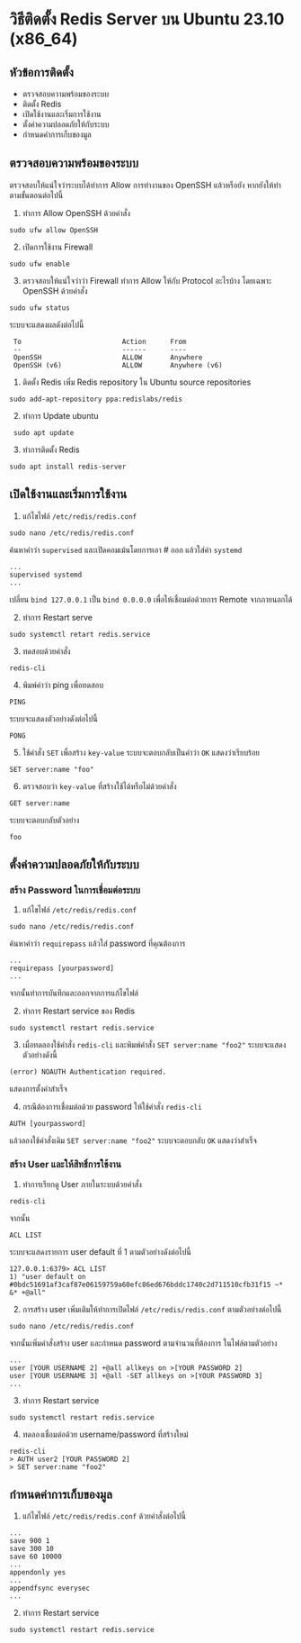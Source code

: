 # วิธีติดตั้ง Redis Server บน Ubuntu 23.10 (x86_64)

## หัวข้อการติดตั้ง
- ตรวจสอบความพร้อมของระบบ
- ติดตั้ง Redis
- เปิดใช้งานและเริ่มการใช้งาน
- ตั้งค่าความปลอดภัยให้กับระบบ
- กำหนดค่าการเก็บของมูล

## ตรวจสอบความพร้อมของระบบ
ตรวจสอบให้แน่ใจว่าระบบได้ทำการ Allow การทำงานของ OpenSSH แล้วหรือยัง หากยังให้ทำตามขั้นตอนต่อไปนี้

1. ทำการ Allow OpenSSH ด้วยคำสั่ง
```
sudo ufw allow OpenSSH
```

2. เปิดการใช้งาน Firewall
```
sudo ufw enable
```

3. ตรวจสอบให้แน่ใจว่าว่า Firewall ทำการ Allow ให้กับ Protocol อะไรบ้าง โดยเฉพาะ OpenSSH ด้วยคำสั่ง
```
sudo ufw status
```
ระบบจะแสดงผลดังต่อไปนี้
```
 To                         Action      From
 --                         ------      ----
 OpenSSH                    ALLOW       Anywhere
 OpenSSH (v6)               ALLOW       Anywhere (v6)
 ```

1. ติดตั้ง Redis
เพิ่ม Redis repository ใน Ubuntu source repositories
```
sudo add-apt-repository ppa:redislabs/redis
```

2. ทำการ Update ubuntu
```
 sudo apt update
```

3. ทำการติดตั้ง Redis
```
sudo apt install redis-server
```

## เปิดใช้งานและเริ่มการใช้งาน
1. แก้ไขไฟล์ `/etc/redis/redis.conf`
```
sudo nano /etc/redis/redis.conf
```
ค้นหาคำว่า `supervised` และเปิดคอมเม้นโดยการเอา # ออก แล้วใส่ค่า `systemd` 
```
...
supervised systemd
...
```
เปลี่ยน `bind 127.0.0.1` เป็น `bind 0.0.0.0` เพื่อให้เชื่อมต่อด้วยการ Remote จากภายนอกได้

2. ทำการ Restart serve
```
sudo systemctl retart redis.service
```

3. ทดสอบด้วยคำสั่ง
```
redis-cli
```

4. พิมพ์คำว่า ping เพื่อทดสอบ
```
PING
```
ระบบจะแสดงตัวอย่างดังต่อไปนี้
```
PONG
```

5. ใช้คำสั่ง `SET` เพื่อสร้าง `key-value` ระบบจะตอบกลับเป็นคำว่า `OK` แสดงว่าเรียบร้อย
```
SET server:name "foo"
```

6. ตรวจสอบว่า `key-value` ที่สร้างใช้ได้หรือไม่ด้วยคำสั่ง
```
GET server:name
```
ระบบจะตอบกลับตัวอย่าง
```
foo
```

## ตั้งค่าความปลอดภัยให้กับระบบ

### สร้าง Password ในการเชื่อมต่อระบบ
1. แก้ไขไฟล์ `/etc/redis/redis.conf`
```
sudo nano /etc/redis/redis.conf
```
ค้นหาคำว่า `requirepass` แล้วใส่ password ที่คุณต้องการ
```
...
requirepass [yourpassword]
...
```
จากนั้นทำการบันทึกและออกจากการแก้ไขไฟล์

2. ทำการ Restart service ของ Redis
```
sudo systemctl restart redis.service
```

3. เมื่อทดลองใช้คำสั่ง `redis-cli` และพิมพ์คำสั่ง `SET server:name "foo2"` ระบบจะแสดงตัวอย่างดังนี้
```
(error) NOAUTH Authentication required.
```
แสดงการตั้งค่าสำเร็จ

4. กรณีต้องการเชื่อมต่อด้วย password ให้ใช้คำสั่ง `redis-cli`
```
AUTH [yourpassword]
```
แล้วลองใช้คำสั่งเดิม `SET server:name "foo2"` ระบบจะตอบกลับ `OK` แสดงว่าสำเร็จ

### สร้าง User และให้สิทธิ์การใช้งาน
1. ทำการเรียกดู User ภายในระบบด้วยคำสั่ง
```
redis-cli
```
จากนั้น
```
ACL LIST
```
ระบบจะแสดงรายการ user default ที่ 1 ตามตัวอย่างดังต่อไปนี้
```
127.0.0.1:6379> ACL LIST
1) "user default on #0bdc51691af3caf87e06159759a60efc86ed676bddc1740c2d711510cfb31f15 ~* &* +@all"
```

2. การสร้าง user เพิ่มเติมให้ทำการเปิดไฟล์ `/etc/redis/redis.conf` ตามตัวอย่างต่อไปนี้
```
sudo nano /etc/redis/redis.conf
```
จากนั้นเพิ่มคำสั่งสร้าง user และกำหนด password ตามจำนวนที่ต้องการ ในไฟล์ตามตัวอย่าง
```
...
user [YOUR USERNAME 2] +@all allkeys on >[YOUR PASSWORD 2]
user [YOUR USERNAME 3] +@all -SET allkeys on >[YOUR PASSWORD 3]
...
```

3. ทำการ Restart service
```
sudo systemctl restart redis.service
```

4. ทดลองเชื่อมต่อด้วย username/password ที่สร้างใหม่
```
redis-cli
> AUTH user2 [YOUR PASSWORD 2]
> SET server:name "foo2"
```

## กำหนดค่าการเก็บของมูล

1. แก้ไขไฟล์ `/etc/redis/redis.conf` ด้วยคำสั่งต่อไปนี้

```
...
save 900 1
save 300 10
save 60 10000
...
appendonly yes
...
appendfsync everysec
...
```

2. ทำการ Restart service

```
sudo systemctl restart redis.service
```
